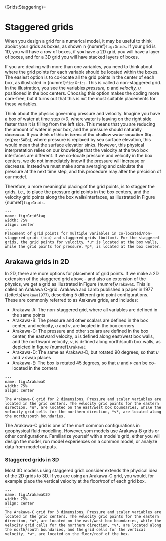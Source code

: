 (Grids:Staggering)=
# Staggered grids

When you design a grid for a numerical model, it may be useful to think aboiut your grids as boxes, as shown in {numref}`fig:Grids`. If your grid is 1D, you will have a row of boxes, if you have a 2D grid, you will have a layer of boxes, and for a 3D grid you will have stacked layers of boxes.

If you are dealing with more than one variables, you need to think about where the grid points for each variable should be located within the boxes. The easiest option is to co-locate all the grid points in the center of each box, as illustrated in {numref}`fig:Grids`. This is called a non-staggered grid. In the illustration, you see the variables *pressure, p* and *velocity, u* positioned in the box centers. Choosing this option makes the coding more care-free, but it turns out that this is not the most suitable placements for these variables.

Think about the physics governing pressure and velocity. Imagine you have a box of water at time step *t=0*, where water is leaving on the right side faster than it is filling from the left side. This means that you are reducing the amount of water in your box, and the pressure should naturally decrease. If you think of this in terms of the shallow water equation (Eq. {eq}`eq:SWEq`), where pressure is replaced by sea surface elevation, this would mean that the surface elevation sinks. However, this physical interpretation relies on our knowledge that the velocity at the two box interfaces are different. If we co-locate pressure and velocity in the box centers, we do not immediately know if the pressure will increase or decrease. Instead we must make some averaging and calculate the pressure at the next time step, and this procedure may alter the precision of our model.

Therefore, a more meaningful placing of the grid points, is to stagger the grids, i.e., to place the pressure grid points in the box centers, and the velocity grid points along the box walls/interfaces, as illustrated in Figure {numref}`fig:Grids`.

```{figure} ./GridStag.png
---
name: fig:GridStag
width: 75%
align: center
---
Placement of grid points for multiple variables in co-located/non-staggered grids (top) and staggered grids (bottom). For the staggered grids, the grid points for velocity, *u* is located at the box walls, while the grid points for pressure, *p*, is located at the box center.
```

## Arakawa grids in 2D

In 2D, there are more options for placement of grid points. If we make a 2D extension of the staggered grid above - and also an extension of the physics, we get a grid as illustrated in Figure {numref}`ArakawaC`. This is called an Arakawa C-grid. Arakawa and Lamb published a paper in 1977  ({cite:ts}`Arakawa1977`), describing 5 different grid point configurations. These are commonly referred to as Arakawa grids, and includes:
* Arakawa-A: The non-staggered grid, where all variables are defined in the same points
* Arakawa-B: The pressure and other scalars are defined in the box center, and velocity, *u* and *v*, are located in the box corners
* Arakawa-C: The pressure and other scalars are defined in the box center, the eastward velocity, *u* is defined along east/west box walls, and the northward velocity, *v*, is defined along north/south box walls, as depicted in figure {numref}`ArakawaC`
* Arakawa-D: The same as Arakawa-D, but rotated 90 degrees, so that *u* and *v* swap places
* Arakawa-E: The box is rotated 45 degrees, so that *u* and *v* can be co-located in the corners 

```{figure} ./ArakawaC.png
---
name: fig:ArakawaC
width: 75%
align: center
---
The Arakawa-C grid for 2 dimensions. Pressure and scalar variables are located in the grid centers. The velocity grid points for the eastern direction, *u*, are located on the east/west box boundaries, while the velocity grid cells for the northern direction, *v*, are located along the north/south boundaries.
```

The Arakawa-C grid is one of the most common configurations in geophysical fluid modelling. However, som models use Arakawa-B grids or other configurations. Familiarize yourself with a model's grid, either you will design the model, run model experiences on a common model, or analyze data from model outputs.

### Staggered grids in 3D

Most 3D models using staggered grids consider extends the physical idea of the 2D grids to 3D. If you are using an Arakawa-C grid, you would, for example place the vertical velocity at the floor/roof of each grid box.

```{figure} ./ArakawaC3D.png
---
name: fig:ArakawaC3D
width: 75%
align: center
---
The Arakawa-C grid for 3 dimensions. Pressure and scalar variables are located in the grid centers. The velocity grid points for the eastern direction, *u*, are located on the east/west box boundaries, while the velocity grid cells for the northern direction, *v*, are located along the north/south boundaries, and the grid cells for the vertical velocity, *w*, are located on the floor/roof of the box.
```
